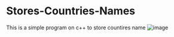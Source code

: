 # Stores-Countries-Names
This is a simple program on c++ to store countires name
![image](https://user-images.githubusercontent.com/115028809/196677995-485c9aaf-02cb-4516-8d64-9bea28410d4e.png)

